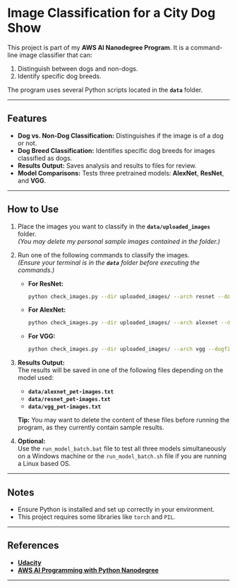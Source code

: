 # **Image Classification for a City Dog Show**

This project is part of my **AWS AI Nanodegree Program**. It is a command-line image classifier that can:

1. Distinguish between dogs and non-dogs.
2. Identify specific dog breeds.

The program uses several Python scripts located in the **`data`** folder.

---

## **Features**

- **Dog vs. Non-Dog Classification:** Distinguishes if the image is of a dog or not.
- **Dog Breed Classification:** Identifies specific dog breeds for images classified as dogs.
- **Results Output:** Saves analysis and results to files for review.
- **Model Comparisons:** Tests three pretrained models: **AlexNet**, **ResNet**, and **VGG**.

---

## **How to Use**

1. Place the images you want to classify in the **`data/uploaded_images`** folder.  
   _(You may delete my personal sample images contained in the folder.)_

2. Run one of the following commands to classify the images.  
   _(Ensure your terminal is in the **`data`** folder before executing the commands.)_

   - **For ResNet:**
     ```bash
     python check_images.py --dir uploaded_images/ --arch resnet --dogfile dognames.txt > resnet_uploaded-images.txt
     ```
   - **For AlexNet:**
     ```bash
     python check_images.py --dir uploaded_images/ --arch alexnet --dogfile dognames.txt > alexnet_uploaded-images.txt
     ```
   - **For VGG:**
     ```bash
     python check_images.py --dir uploaded_images/ --arch vgg --dogfile dognames.txt > vgg_uploaded-images.txt
     ```

3. **Results Output:**  
   The results will be saved in one of the following files depending on the model used:

   - **`data/alexnet_pet-images.txt`**
   - **`data/resnet_pet-images.txt`**
   - **`data/vgg_pet-images.txt`**

   **Tip:** You may want to delete the content of these files before running the program, as they currently contain sample results.

4. **Optional:**  
   Use the `run_model_batch.bat` file to test all three models simultaneously on a Windows machine or the `run_model_batch.sh` file if you are running a Linux based OS.

---

## **Notes**

- Ensure Python is installed and set up correctly in your environment.  
- This project requires some libraries like `torch` and `PIL`.

---

## **References**

- **[Udacity](https://www.udacity.com/)**
- **[AWS AI Programming with Python Nanodegree](https://www.udacity.com/course/ai-programming-python-nanodegree--nd089)**

---
